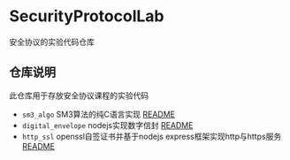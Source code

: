 # SecurityProtocolLab

安全协议的实验代码仓库


## 仓库说明

此仓库用于存放安全协议课程的实验代码

- `sm3_algo` SM3算法的纯C语言实现 [README](sm3_algo/README.md)
- `digital_envelope` nodejs实现数字信封 [README](digital_envelope/README.md)
- `http_ssl` openssl自签证书并基于nodejs express框架实现http与https服务 [README](http_ssl/README.md)

